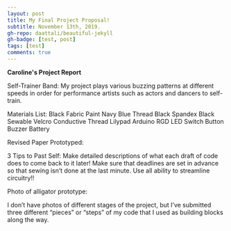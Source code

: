 ```yaml
---
layout: post
title: My Final Project Proposal!
subtitle: November 13th, 2019.
gh-repo: daattali/beautiful-jekyll
gh-badge: [test, post]
tags: [test]
comments: true
---
```


__Caroline's Project Report__

Self-Trainer Band: My project plays various buzzing patterns at different speeds in order for performance artists such as actors and dancers to self-train.

Materials List:
Black Fabric Paint
Navy Blue Thread
Black Spandex
Black Sewable Velcro
Conductive Thread
Lilypad Arduino
RGD LED Switch
Button
Buzzer
Battery

Revised Paper Prototyped:

3 Tips to Past Self:
Make detailed descriptions of what each draft of code does to come back to it later!
Make sure that deadlines are set in advance so that sewing isn’t done at the last minute.
Use all ability to streamline circuitry!!

Photo of alligator prototype:

I don’t have photos of different stages of the project, but I’ve submitted three different “pieces” or “steps” of my code that I used as building blocks along the way.
